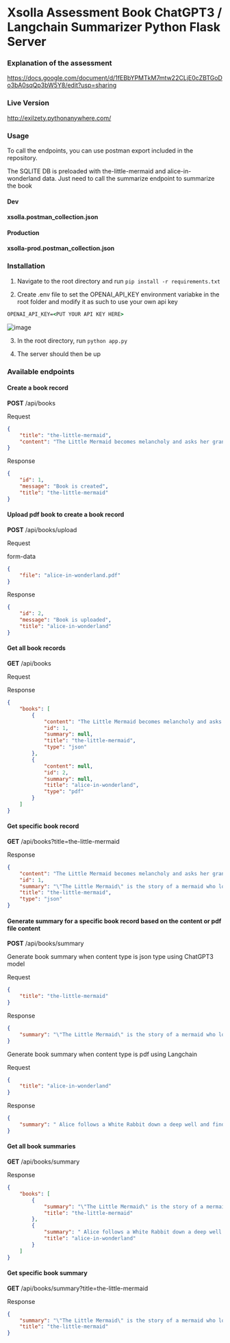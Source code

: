 # Xsolla Assessment Book ChatGPT3 / Langchain Summarizer Python Flask Server

### Explanation of the assessment

https://docs.google.com/document/d/1fEBbYPMTkM7mtw22CLjE0cZBTGoDo3bA0sqQp3bW5Y8/edit?usp=sharing

### Live Version

http://exilzety.pythonanywhere.com/

### Usage

To call the endpoints, you can use postman export included in the repository. 

The SQLITE DB is preloaded with the-little-mermaid and alice-in-wonderland data. Just need to call the summarize endpoint to summarize the book

#### Dev

#### xsolla.postman_collection.json 

#### Production

#### xsolla-prod.postman_collection.json

### Installation
1. Navigate to the root directory and run  ```pip install -r requirements.txt```

2. Create .env file to set the OPENAI_API_KEY environment variabke in the root folder and modify it as such to use your own api key

```cmd
OPENAI_API_KEY=<PUT YOUR API KEY HERE>
```
![image](https://user-images.githubusercontent.com/48543482/235380019-09ab0d93-2f80-43cd-a15f-dd00902f4575.png)

3. In the root directory, run ```python app.py```

4. The server should then be up

### Available endpoints

#### Create a book record 

**POST** /api/books

Request
```json
{
    "title": "the-little-mermaid",
    "content": "The Little Mermaid becomes melancholy and asks her grandmother if humans can live forever. Her grandmother explains that humans have a much shorter lifespan than mermaids (300 years), but that they have an eternal soul that lives on in heaven, while mermaids turn to sea foam at death and cease to exist.The Little Mermaid, longing for the prince and an eternal soul, visits the Sea Witch who lives in a dangerous part of the ocean. The witch willingly helps her by selling her a potion that gives her legs in exchange for her voice (her tongue), as the Little Mermaid has the most enchanting voice in the entire world. The witch warns the Little Mermaid that once she becomes a human, she will never be able to return to the sea. Consuming the potion will make her feel as if a sword is being passed through her body. When she recovers, she will have two human legs and will be able to dance like no human has ever danced before; however, she will constantly feel as if she is walking on sharp knives. Moreover, she will obtain a soul only if she wins the love of the prince and marries him, for then a part of his soul will flow into her. Otherwise, at dawn on the first day after he marries someone else, the Little Mermaid will die with a broken heart and dissolve into sea foam upon the waves.After she agrees to the arrangement, the Little Mermaid swims up to the surface near the prince's castle and drinks the potion. The liquid feels like a sword piercing her body and she passes out on the shore, naked. She is found by the prince, who is mesmerized by her beauty and grace, even though he discovers that she is mute. Most of all, he likes to see her dance, and she dances for him despite suffering excruciating pain with every step. Soon, the Little Mermaid becomes the prince's favorite companion and accompanies him on many of his outings—but he does not fall in love with her at all. "
}
```

Response
```json
{
    "id": 1,
    "message": "Book is created",
    "title": "the-little-mermaid"
}
```


#### Upload pdf book to create a book record

**POST** /api/books/upload

Request

form-data
```json
{
    "file": "alice-in-wonderland.pdf"
}
```

Response
```json
{
    "id": 2,
    "message": "Book is uploaded",
    "title": "alice-in-wonderland"
}
```


#### Get all book records

**GET** /api/books

Request

Response
```json
{
    "books": [
        {
            "content": "The Little Mermaid becomes melancholy and asks her grandmother if humans can live forever. Her grandmother explains that humans have a much shorter lifespan than mermaids (300 years), but that they have an eternal soul that lives on in heaven, while mermaids turn to sea foam at death and cease to exist.The Little Mermaid, longing for the prince and an eternal soul, visits the Sea Witch who lives in a dangerous part of the ocean. The witch willingly helps her by selling her a potion that gives her legs in exchange for her voice (her tongue), as the Little Mermaid has the most enchanting voice in the entire world. The witch warns the Little Mermaid that once she becomes a human, she will never be able to return to the sea. Consuming the potion will make her feel as if a sword is being passed through her body. When she recovers, she will have two human legs and will be able to dance like no human has ever danced before; however, she will constantly feel as if she is walking on sharp knives. Moreover, she will obtain a soul only if she wins the love of the prince and marries him, for then a part of his soul will flow into her. Otherwise, at dawn on the first day after he marries someone else, the Little Mermaid will die with a broken heart and dissolve into sea foam upon the waves.After she agrees to the arrangement, the Little Mermaid swims up to the surface near the prince's castle and drinks the potion. The liquid feels like a sword piercing her body and she passes out on the shore, naked. She is found by the prince, who is mesmerized by her beauty and grace, even though he discovers that she is mute. Most of all, he likes to see her dance, and she dances for him despite suffering excruciating pain with every step. Soon, the Little Mermaid becomes the prince's favorite companion and accompanies him on many of his outings—but he does not fall in love with her at all. ",
            "id": 1,
            "summary": null,
            "title": "the-little-mermaid",
            "type": "json"
        },
        {
            "content": null,
            "id": 2,
            "summary": null,
            "title": "alice-in-wonderland",
            "type": "pdf"
        }
    ]
}
```


#### Get specific book record

**GET** /api/books?title=the-little-mermaid

Response
```json
{
    "content": "The Little Mermaid becomes melancholy and asks her grandmother if humans can live forever. Her grandmother explains that humans have a much shorter lifespan than mermaids (300 years), but that they have an eternal soul that lives on in heaven, while mermaids turn to sea foam at death and cease to exist.The Little Mermaid, longing for the prince and an eternal soul, visits the Sea Witch who lives in a dangerous part of the ocean. The witch willingly helps her by selling her a potion that gives her legs in exchange for her voice (her tongue), as the Little Mermaid has the most enchanting voice in the entire world. The witch warns the Little Mermaid that once she becomes a human, she will never be able to return to the sea. Consuming the potion will make her feel as if a sword is being passed through her body. When she recovers, she will have two human legs and will be able to dance like no human has ever danced before; however, she will constantly feel as if she is walking on sharp knives. Moreover, she will obtain a soul only if she wins the love of the prince and marries him, for then a part of his soul will flow into her. Otherwise, at dawn on the first day after he marries someone else, the Little Mermaid will die with a broken heart and dissolve into sea foam upon the waves.After she agrees to the arrangement, the Little Mermaid swims up to the surface near the prince's castle and drinks the potion. The liquid feels like a sword piercing her body and she passes out on the shore, naked. She is found by the prince, who is mesmerized by her beauty and grace, even though he discovers that she is mute. Most of all, he likes to see her dance, and she dances for him despite suffering excruciating pain with every step. Soon, the Little Mermaid becomes the prince's favorite companion and accompanies him on many of his outings—but he does not fall in love with her at all. ",
    "id": 1,
    "summary": "\"The Little Mermaid\" is the story of a mermaid who longs for an eternal soul and falls in love with a human prince. She visits a sea witch who gives her legs in exchange for her voice and warns her that she will feel like walking on knives, but she will have a chance for a soul if she wins the love of the prince and marries him. The Little Mermaid agrees to the deal and becomes human, catching the eye of the prince with her beauty and dance. Despite becoming his companion, the prince does not fall in love with her, and the Little Mermaid faces the threat of dissolving into sea foam if the prince marries another.",
    "title": "the-little-mermaid",
    "type": "json"
}
```


#### Generate summary for a specific book record based on the content or pdf file content

**POST** /api/books/summary

Generate book summary when content type is json type using ChatGPT3 model

Request
```json
{
    "title": "the-little-mermaid"
}
```

Response
```json
{
    "summary": "\"The Little Mermaid\" is the story of a mermaid who longs for an eternal soul and falls in love with a human prince. She visits a sea witch who gives her legs in exchange for her voice and warns her that she will feel like walking on knives, but she will have a chance for a soul if she wins the love of the prince and marries him. The Little Mermaid agrees to the deal and becomes human, catching the eye of the prince with her beauty and dance. Despite becoming his companion, the prince does not fall in love with her, and the Little Mermaid faces the threat of dissolving into sea foam if the prince marries another."
}
```

Generate book summary when content type is pdf using Langchain

Request
```json
{
    "title": "alice-in-wonderland"
}
```

Response
```json
{
    "summary": " Alice follows a White Rabbit down a deep well and finds herself in a hall with locked doors. She finds a tiny golden key that fits a small door leading to a beautiful garden, but she is too big to fit through. After drinking a bottle labeled \"DRINK ME\" and eating a cake labeled \"EAT ME\", Alice grows to nine feet tall and is unable to get into the garden. She meets a Mouse, the March Hare, and the Hatter, and they all swim to the shore together. Alice finds a door leading to a tree and unlocks it with a golden key, shrinking to a foot high and entering a beautiful garden."
}
```


#### Get all book summaries

**GET** /api/books/summary

Response
```json
{
    "books": [
        {
            "summary": "\"The Little Mermaid\" is the story of a mermaid who longs for an eternal soul and falls in love with a human prince. She visits a sea witch who gives her legs in exchange for her voice and warns her that she will feel like walking on knives, but she will have a chance for a soul if she wins the love of the prince and marries him. The Little Mermaid agrees to the deal and becomes human, catching the eye of the prince with her beauty and dance. Despite becoming his companion, the prince does not fall in love with her, and the Little Mermaid faces the threat of dissolving into sea foam if the prince marries another.",
            "title": "the-little-mermaid"
        },
        {
            "summary": " Alice follows a White Rabbit down a deep well and finds herself in a hall with locked doors. She finds a tiny golden key that fits a small door leading to a beautiful garden, but she is too big to fit through. After drinking a bottle labeled \"DRINK ME\" and eating a cake labeled \"EAT ME\", Alice grows to nine feet tall and is unable to get into the garden. She meets a Mouse, the March Hare, and the Hatter, and they all swim to the shore together. Alice finds a door leading to a tree and unlocks it with a golden key, shrinking to a foot high and entering a beautiful garden.",
            "title": "alice-in-wonderland"
        }
    ]
}
```


#### Get specific book summary

**GET** /api/books/summary?title=the-little-mermaid

Response
```json
{
    "summary": "\"The Little Mermaid\" is the story of a mermaid who longs for an eternal soul and falls in love with a human prince. She visits a sea witch who gives her legs in exchange for her voice and warns her that she will feel like walking on knives, but she will have a chance for a soul if she wins the love of the prince and marries him. The Little Mermaid agrees to the deal and becomes human, catching the eye of the prince with her beauty and dance. Despite becoming his companion, the prince does not fall in love with her, and the Little Mermaid faces the threat of dissolving into sea foam if the prince marries another.",
    "title": "the-little-mermaid"
}
```



















